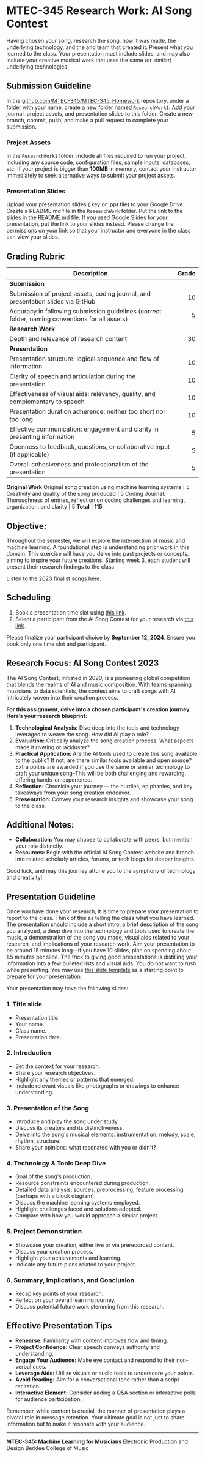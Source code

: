 # MTEC-345 Research Work: AI Song Contest

Having chosen your song, research the song, how it was made, the underlying technology, and the and team that created it. Present what you learned to the class. Your presentation must include slides, and may also include your creative musical work that uses the same (or similar) underlying technologies.

## Submission Guideline
In the [github.com/MTEC-345/MTEC-345_Homework](https://github.com/MTEC-345/MTEC-345_Homework_Fall2024) repository, under a folder with your name, create a new folder named `ResearchWork1`. Add your journal, project assets, and presentation slides to this folder. Create a new branch, commit, push, and make a pull request to complete your submission.

### Project Assets
In the `ResearchWork1` folder, include all files required to run your project, including any source code, configuration files, sample inputs, databases, etc. If your project is bigger than **100MB** in memory, contact your instructor immediately to seek alternative ways to submit your project assets.

### Presentation Slides
Upload your presentation slides (.key or .ppt file) to your Google Drive. Create a README.md file in the `ResearchWork` folder. Put the link to the slides in the README.md file. If you used Google Slides for your presentation, put the link to your slides instead. Please change the permissions on your link so that your instructor and everyone in the class can view your slides.

## Grading Rubric

Description|Grade
---|---:|
**Submission**|
Submission of project assets, coding journal, and presentation slides via GitHub | 10
Accuracy in following submission guidelines (correct folder, naming conventions for all assets) | 5
**Research Work**|
Depth and relevance of research content | 30
**Presentation**|
Presentation structure: logical sequence and flow of information | 10
Clarity of speech and articulation during the presentation | 10
Effectiveness of visual aids: relevancy, quality, and complementary to speech | 10
Presentation duration adherence: neither too short nor too long | 10
Effective communication: engagement and clarity in presenting information | 5
Openness to feedback, questions, or collaborative input (if applicable) | 5
Overall cohesiveness and professionalism of the presentation | 5
**Original Work**
Original song creation using machine learning systems | 5
Creativity and quality of the song produced | 5
Coding Journal: Thoroughness of entries, reflection on coding challenges and learning, organization, and clarity | 5
**Total** | **115**

## Objective:
Throughout the semester, we will explore the intersection of music and machine learning. A foundational step is understanding prior work in this domain. This exercise will have you delve into past projects or concepts, aiming to inspire your future creations. Starting week 3, each student will present their research findings to the class.

Listen to the [2023 finalist songs here](https://www.aisongcontest.com/the-2023-finalists).

## Scheduling
1. Book a presentation time slot using [this link](https://tallycal.com/p/1486340).
2. Select a participant from the AI Song Contest for your research via [this link](https://www.signupgenius.com/go/10C0B4FABAC2DA5F4C25-51107316-choose).

Please finalize your participant choice by **September 12, 2024**. Ensure you book only one time slot and participant.

## Research Focus: AI Song Contest 2023
The AI Song Contest, initiated in 2020, is a pioneering global competition that blends the realms of AI and music composition. With teams spanning musicians to data scientists, the contest aims to craft songs with AI intricately woven into their creation process.



**For this assignment, delve into a chosen participant's creation journey. Here’s your research blueprint:**

1. **Technological Analysis:** Dive deep into the tools and technology leveraged to weave the song. How did AI play a role?
2. **Evaluation:** Critically analyze the song creation process. What aspects made it riveting or lackluster?
3. **Practical Application:** Are the AI tools used to create this song available to the public? If not, are there similar tools available and open source? Extra poitns are awarded if you use the same or similar technology to craft your unique song–This will be both challenging and rewarding, offering hands-on experience.
4. **Reflection:** Chronicle your journey — the hurdles, epiphanies, and key takeaways from your song creation endeavor.
5. **Presentation:** Convey your research insights and showcase your song to the class.

## Additional Notes:
- **Collaboration:** You may choose to collaborate with peers, but mention your role distinctly.
- **Resources:** Begin with the official AI Song Contest website and branch into related scholarly articles, forums, or tech blogs for deeper insights.

Good luck, and may this journey attune you to the symphony of technology and creativity!

## Presentation Guideline
Once you have done your research, it is time to prepare your presentation to report to the class. Think of this as telling the class what you have learned. The presentation should include a short intro, a brief description of the song you analyzed, a deep dive into the technology and tools used to create the music, a demonstration of the song you made, visual aids related to your research, and implications of your research work. Aim your presentation to be around 15 minutes long—if you have 10 slides, plan on spending about 1.5 minutes per slide. The trick to giving good presentations is distilling your information into a few bulleted lists and visual aids. You do not want to rush while presenting. You may use [this slide template](./ResearchPresentation.key) as a starting point to prepare for your presentation.

Your presentation may have the following slides:

### 1. Title slide
* Presentation title.
* Your name.
* Class name.
* Presentation date.

### 2. Introduction
* Set the context for your research.
* Share your research objectives.
* Highlight any themes or patterns that emerged.
* Include relevant visuals like photographs or drawings to enhance understanding.

### 3. Presentation of the Song
* Introduce and play the song under study.
* Discuss its creators and its distinctiveness.
* Delve into the song's musical elements: instrumentation, melody, scale, rhythm, structure.
* Share your opinions: what resonated with you or didn't?

### 4. Technology & Tools Deep Dive
* Goal of the song's production.
* Resource constraints encountered during production.
* Detailed data analysis: sources, preprocessing, feature processing (perhaps with a block diagram).
* Discuss the machine learning systems employed.
* Highlight challenges faced and solutions adopted.
* Compare with how you would approach a similar project.

### 5. Project Demonstration
* Showcase your creation, either live or via prerecorded content.
* Discuss your creation process.
* Highlight your achievements and learning.
* Indicate any future plans related to your project.

### 6. Summary, Implications, and Conclusion
* Recap key points of your research.
* Reflect on your overall learning journey.
* Discuss potential future work stemming from this research.

## Effective Presentation Tips
* **Rehearse:** Familiarity with content improves flow and timing.
* **Project Confidence:** Clear speech conveys authority and understanding.
* **Engage Your Audience:** Make eye contact and respond to their non-verbal cues.
* **Leverage Aids:** Utilize visuals or audio tools to underscore your points.
* **Avoid Reading:** Aim for a conversational tone rather than a script recitation.
* **Interactive Element:** Consider adding a Q&A section or interactive polls for audience participation.

Remember, while content is crucial, the manner of presentation plays a pivotal role in message retention. Your ultimate goal is not just to share information but to make it resonate with your audience.

---
**MTEC-345: Machine Learning for Musicians**
Electronic Production and Design
Berklee College of Music